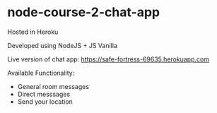 # node-course-2-chat-app

Hosted in Heroku

Developed using NodeJS + JS Vanilla

Live version of chat app: https://safe-fortress-69635.herokuapp.com

Available Functionality:

* General room messages
* Direct messsages
* Send your location

